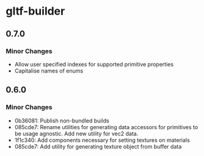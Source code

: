 # gltf-builder

## 0.7.0

### Minor Changes

- Allow user specified indexes for supported primitive properties
- Capitalise names of enums

## 0.6.0

### Minor Changes

- 0b36081: Publish non-bundled builds
- 085cde7: Rename utilities for generating data accessors for primitives to be usage agnostic. Add new utility for vec2 data.
- 1f1c340: Add components necessary for setting textures on materials
- 085cde7: Add utility for generating texture object from buffer data
